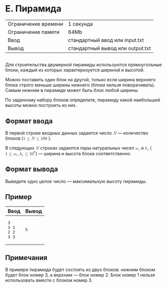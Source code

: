 <div class="problem-statement">
   <div class="header">
      <h1 class="title">E. Пирамида</h1>
      <table>
         <tr class="time-limit">
            <td class="property-title">Ограничение времени</td>
            <td>1&nbsp;секунда</td>
         </tr>
         <tr class="memory-limit">
            <td class="property-title">Ограничение памяти</td>
            <td>64Mb</td>
         </tr>
         <tr class="input-file">
            <td class="property-title">Ввод</td>
            <td colspan="1">стандартный ввод или input.txt</td>
         </tr>
         <tr class="output-file">
            <td class="property-title">Вывод</td>
            <td colspan="1">стандартный вывод или output.txt</td>
         </tr>
      </table>
   </div>
   <h2></h2>
   <div class="legend"> Для строительства двумерной пирамиды используются прямоугольные блоки, каждый из которых характеризуется шириной и высотой.
      <!--l. 49-->
      <p style="text-indent: 0em;">Можно поставить один блок на другой, только если ширина верхнего блока строго меньше ширины нижнего
      (блоки нельзя поворачивать). Самым нижним в пирамиде может быть блок любой ширины. <!--l. 51-->
      </p><p style="text-indent: 0em;">По заданному набору блоков определите, пирамиду какой наибольшей высоты можно построить из
      них. </p>
      <p></p>
      
   </div>
   <h2>Формат ввода</h2>
   <div class="input-specification"> В первой строке входных данных задается число <!--l. 54--><math display="inline" style="text-indent: 0em;" xmlns="http://www.w3.org/1998/Math/MathML"><mi>N</mi></math>&nbsp;—
      количество блоков (<!--l. 54--><math display="inline" style="text-indent: 0em;" xmlns="http://www.w3.org/1998/Math/MathML"><mn>1</mn>
      <mo>≤</mo> <mi>N</mi> <mo>≤</mo> <mn>1</mn><mn>0</mn><mn>0</mn><mspace width="0.3em"><mn>0</mn><mn>0</mn><mn>0</mn></mspace></math>).
      <!--l. 56-->
      <p style="text-indent: 0em;">В следующих <!--l. 56--><math display="inline" style="text-indent: 0em;" xmlns="http://www.w3.org/1998/Math/MathML"><mi>N</mi></math>
      строках задаются пары натуральных чисел <!--l. 56--><math display="inline" style="text-indent: 0em;" xmlns="http://www.w3.org/1998/Math/MathML"><msub><mrow><mi>w</mi></mrow><mrow><mi>i</mi></mrow></msub></math>
      и <!--l. 56--><math display="inline" style="text-indent: 0em;" xmlns="http://www.w3.org/1998/Math/MathML"><msub><mrow><mi>h</mi></mrow><mrow><mi>i</mi></mrow></msub></math>
      (<!--l. 56--><math display="inline" style="text-indent: 0em;" xmlns="http://www.w3.org/1998/Math/MathML"><mn>1</mn> <mo>≤</mo>
      <msub><mrow><mi>w</mi></mrow><mrow><mi>i</mi></mrow></msub><mo>,</mo><msub><mrow><mi>h</mi></mrow><mrow><mi>i</mi></mrow></msub>
      <mo>≤</mo> <mn>1</mn><msup><mrow><mn>0</mn></mrow><mrow><mn>9</mn></mrow></msup></math>)&nbsp;— ширина и высота блока соответственно.
      </p>
      
   </div>
   <h2>Формат вывода</h2>
   <div class="output-specification"> Выведите одно целое число&nbsp;— максимальную высоту пирамиды. </div>
   <h2>Пример</h2>
   <table class="sample-tests">
      <thead>
         <tr>
            <th>Ввод</th>
            <th>Вывод</th>
         </tr>
      </thead>
      <tbody>
         <tr>
            <td><pre>3
3 1
2 2
3 3
</pre></td>
            <td><pre>5
</pre></td>
         </tr>
      </tbody>
   </table>
   <h2>Примечания</h2>
   <div class="notes"> В примере пирамида будет состоять из двух блоков: нижним блоком будет блок номер 3, а верхним&nbsp;— блок номер 2. Блок номер
      1 нельзя использовать вместе с блоком номер 3. 
   </div>
</div>
